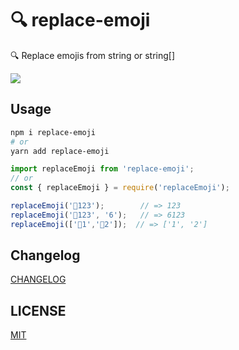 # 🔍 replace-emoji

🔍 Replace emojis from string or string[]

![](https://img.shields.io/npm/v/replace-emoji?style=flat-square)

## Usage

```bash
npm i replace-emoji
# or
yarn add replace-emoji
```

```js
import replaceEmoji from 'replace-emoji';
// or
const { replaceEmoji } = require('replaceEmoji');

replaceEmoji('🤖123');        // => 123
replaceEmoji('🤖123', '6');   // => 6123
replaceEmoji(['🤖1','🤖2']);  // => ['1', '2']
```

## Changelog

[CHANGELOG](./CHANGELOG.md)

## LICENSE

[MIT](.LICENSE)
